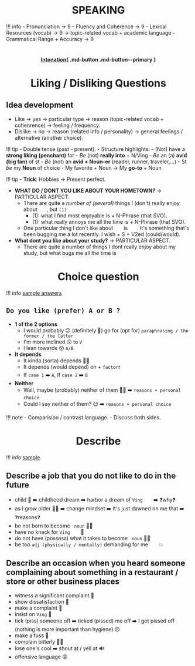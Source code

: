 ## <h1 style="text-align: center;">SPEAKING</h1>

!!! info
    - Pronunciation $\rightarrow$ 9
    - Fluency and Coherence $\rightarrow$ 9
    - Lexical Resources (vocab) $\rightarrow$ 9 $\rightarrow$ topic-related vocab + academic language
    - Grammatical Range + Accuracy $\rightarrow$ 9



# <h4 style="text-align: center;">[Intonation](https://www.learn-english-today.com/pronunciation-stress/intonation.html){ .md-button .md-button--primary }</h4>

# <h1 style="text-align: center;">Liking / Disliking Questions</h1>
## Idea development

- Like $\rightarrow$ yes $\rightarrow$ particular type $\rightarrow$ reason (topic-related vocab + cohenrence) $\rightarrow$ feeling / frequency.
- Dislike $\rightarrow$ no $\rightarrow$ reason (related info / personality) $\rightarrow$ general feelings / alternative (another choice).

!!! tip
    - Double tense (past - present).
    - Structure highlights:
        - (Not) have a **strong liking (penchant)** for
        - *Be* (not) **really into** + N/Ving
        - *Be* an (a) **avid (big fan)** of st
        - *Be* (not) an **avid + Noun-er** (reader, runner, traveler,...)
        - St *be* my **Noun** of choice
        - My favorite + Noun $\rightarrow$ My **go-to** + Noun

!!! tip
    - **Trick**: Hobbies $\rightarrow$ Present perfect.

- **WHAT DO / DONT YOU LIKE ABOUT YOUR HOMETOWN?** $\rightarrow$ PARTICULAR ASPECT.
    - There are quite a *number of (several)* things I (don't) really enjoy about ``   ``, but ``(1)``
        - (1): what I find most enjoyable is + N-Phrase (that SVO).
        - (1): what really annoys me all the time is + N-Phrase (that SVO).
    - One particular thing I don't like about ``   `` is ``   ``. It's something that's been bugging me a lot recently. I wish + S + V2ed (could/would).
- **What dont you like about your study?** $\rightarrow$ PARTICULAR ASPECT.
    - There are quite a number of things I dont really enjoy about my study, but what bugs me all the time is ``   ``.

# <h1 style="text-align: center;">Choice question</h1>

!!! info
    [sample answers](sampleanswerchoice.md)

## `` Do you like (prefer) A or B ? ``
- **1 of the 2 options**
    - I would probably 😕 (definitely 💯) go for (opt for) ``paraphrasing / the former / the latter``
    - I'm more inclined 😗 to ``V``
    - I lean towards 😗 ``A/B``
- **It depends**
    - It kinda (sorta) depends 💁‍♂️
    - It depends (would depend) on + ``factor❗``
    - If ``case 1`` ➡️ ``A``, If ``case 2`` ➡️ ``B``
- **Neither**
    - Well, maybe (probably) neither of them 🙅‍♂️ ➡️ ``reasons + personal choice``
    - Could I say neither of them? 😉 ➡️ ``reasons + personal choice``

!!! note
    - Comparision / contrast language.
    - Discuss both sides.

# <h1 style="text-align: center;">Describe</h1>

!!! info
    [sample](sampledescribe.md)

## Describe a job that you do not like to do in the future
- child 👶 ➡️ childhood dream ➡️ harbor a dream of ``Ving`` ``   `` ➡️ ❓why❓
- as I grow older 👨‍🦲 ➡️ change mindset ➡️ It's just dawned on me that ➡️ ❓reasons❓
- be not born to become `` noun`` 🙅‍♂️
- have no knack for ``Ving`` ``   `` 💃
- do not have (possess) what it takes to become `` noun`` 🙅‍♂️
- be too ``adj (physically / mentally)`` demanding for me ``   `` 💥
## Describe an occasion when you heard someone complaining about something in a restaurant / store or other business places
- witness a significant complaint 👀
- show dissatisfaction 💢
- make a complaint 💬
- insist on ``Ving`` 💢
- tick (piss) someone off ➡️ ticked (pissed) me off ➡️ I got pissed off (nothing is more important than hygiene) 😠
- make a fuss 📢
- complain bitterly 🤦‍♂️
- lose one's cool ➡️ shout at / yell at 🔊
- offensive language 😡